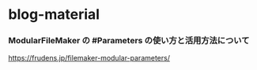 # blog-material

### ModularFileMaker の #Parameters の使い方と活用方法について

https://frudens.jp/filemaker-modular-parameters/
